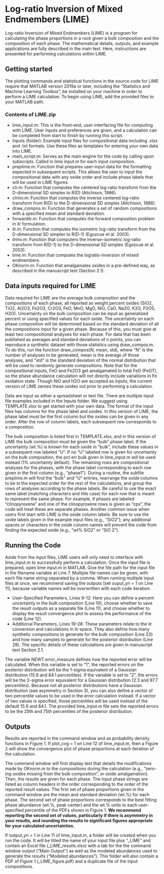 # Log-ratio Inversion of Mixed Endmembers (LIME)
Log-ratio Inversion of Mixed Endmembers (LIME) is a program for calculating the phase proportions in a rock given a bulk composition and the composition of each phase. The mathematical details, outputs, and example applications are fully described in the main text. Here, instructions are presented for performing calculations within LIME.

## Getting started
The plotting commands and statistical functions in the source code for LIME require that MATLAB version 2019a or later, including the “Statistics and Machine Learning Toolbox”, be installed on your machine in order to perform a LIME calculation. To
begin using LIME, add the provided files to your MATLAB path.

### Contents of LIME.zip
- lime_input.m: This is the front-end, user-interfacing file for computing with LIME. User inputs and preferences are given, and a calculation can be completed from start to finish by running this script.
- Inputs (folder): Example input files for compositional data including .xlsx and .txt formats. Use these files as templates for entering your own data into LIME.
- main_script.m: Serves as the main engine for the code by calling upon subscripts. Called in lime input.m for each input composition.
- preplime.m: Function that prepares user-input data for the formatting expected in subsequent scripts. This allows the user to input the compositional data with any oxide order and include phase labels that will be used in LIME figures.
- clr.m: Function that computes the centered log-ratio transform from the D-dimensional SD simplex to R(D) (Aitchison, 1986).
- clrinv.m: Function that computes the inverse centered log-ratio transform from R(D) to the D-dimensional SD simplex (Aitchison, 1986).
- draw_compos.m: Function that generates a set of random compositions with a specified mean and standard deviation.
- forwardilr.m: Function that computes the forward composition problem in ilr formulation.
- ilr.m: Function that computes the isometric log-ratio transform from the D-dimensional SD simplex to R(D-1) (Egozcue et al. 2003).
- ilrinv.m: Function that computers the inverse-isometric log-ratio transform from R(D-1) to the D-dimensional SD simplex (Egozcue et al. 2003).
- lime.m: Function that computes the logratio-inversion of mixed endmembers.
- OKnorm.m: Function that amalgamates oxides in a pre-defined way, as described in the manuscript text (Section 2.1).

## Data inputs required for LIME
Data required for LIME are the average bulk composition and the compositions of each phase, all reported as weight percent oxides (SiO2, TiO2, Al2O3, Fe2O3, Cr2O3, FeO, MnO, MgO, NiO, CaO, Na2O, K2O, P2O5, H2O). Uncertainty on the bulk composition can be input as generalized percent or using specified values for each oxide. The uncertainty on each phase composition will be determined based on the standard deviation of all the compositions input for a given phase. Because of this, you must give at least two compositional analyses for each phase. For data that has been published as averages and standard deviations of n points, you can reproduce a synthetic dataset with those statistics using draw_compos.m. To do this, run the function draw_compos(N, mean, std), where "N" is the number of analyses to be generated, mean is the average of those analyses, and "std" is the standard deviation of the normal distribution that will be used to randomly generate compositions. Note that for the compositional inputs, FeO and Fe2O3 get amalgamated to total FeO (FeOT), so the phase abundance calculation will not directly include variations in Fe oxidation state. Though NiO and H2O are accepted as inputs, the current version of LIME zeroes these oxides out prior to performing a calculation.

Data are input as either a spreadsheet or text file. There are multiple input file examples included in the Inputs folder. We suggest using TEMPLATE.xlsx to get started with your own data. The format of the input files has columns for the phase label and
oxides. In this version of LIME, the phase label must be the first column but the oxides can be given in any order. After the row of column labels, each subsequent row corresponds to a composition.

The bulk composition is listed first in TEMPLATE.xlsx, and in this version of LIME the bulk composition must be given the “bulk” phase label. If the uncertainty (wt.%) is known for each oxide in “bulk”, include these values in a subsequent row labeled “U”. If no “U” labeled row is given for uncertainty on the bulk composition, the pct err bulk given in lime_input.m will be used instead (1% uncertainty default). The remaining rows are compositional analyses for the phases, with the phase label corresponding to each row given in the first column (e.g., “phase1”). During a routine, the subfile preplime.m will find the “bulk” and “U” entries, rearrange the oxide columns to be in the expected order for the rest of the calculations, and group the rows of analyses according to the phase labels. Be careful to use the exact same label (matching characters and title case) for each row that is meant to represent the same phase. For example, if phases are labeled “clinopyroxene” and one of the clinopyroxene rows is given as “cpx”, the code will treat these are separate phases. Another common issue when users first start with LIME is the oxide column labels. Be sure to use the oxide labels given in the example input files (e.g., “SiO2”); any additional spaces or characters in the oxide column names will prevent the code from finding the expected oxide (e.g., “wt% SiO2” or “SiO 2”).

## Running the Code
Aside from the input files, LIME users will only need to interface with lime_input.m to successfully perform a calculation. Once the input file is prepared, open lime input.m in MATLAB. Give the file path for the input file in the filename variable at Line 7. Multiple file names can be given, with each file name string separated by a comma. When running multiple input files at once, we recommend saving the outputs (set ouput_yn = 1 on Line 11), because variable names will be overwritten with each code iteration.

- User-Specified Parameters, Lines 9-12: Here you can define a percent uncertainty in the bulk composition (Line 10), choose whether to save the result outputs as a separate file (Line 11), and choose whether to display the result convergence plot to assess the performance of the code (Line 12).
- Additional Parameters, Lines 19-28: These parameters relate to the ilr conversion and calculations in ilr space. They also define how many synthetic compositions to generate for the bulk composition (Line 23) and how many samples to generate for the posterior distribution (Line 28). The specific details of these calculations are given in manuscript text Section 2.1.

The variable NEWT.error_measure defines how the reported error will be calculated. When this variable is set to “1”, the reported errors on the posterior distribution will be the 1-sigma equivalent of a Gaussian distribution (15.9 and 84.1 percentiles). If the variable is set to “2”, the errors will be the 2-sigma error equivalent for a Gaussian distribution (2.3 and 97.7 percentiles). Because not all posterior distributions have a Gaussian distribution (see asymmetry in Section 3), you can also define a vector of two percentile values to be used in the error calculation instead. If a vector of two values is specified, those percentiles will be used instead of the default 15.9 and 84.1. The provided lime_input.m file sets the reported errors to be the 25th and 75th percentiles of the posterior distribution.

## Outputs
Results are reported in the command window and as probability density functions in Figure 1. If plot_cvg = 1 on Line 12 of lime_input.m, then a Figure 2 will show the convergence plot of phase proportions at each iteration of the calculation.

The command window will first display text that details the modifications made by OKnorm.m to the compositions during the calculation (e.g., “zero-ing oxides missing from the bulk composition”, or oxide amalgamation). Then, the results are given for each phase. The input phase strings are listed as column headers in the order corresponding to the order of the reported result values. The first set of phase proportions given in the command window are the mean and standard deviation (wt.%) for each phase. The second set of phase proportions corresponds to the best fitting phase abundance (wt.%, peak center) and the wt.% units to each user-specified percentile of the PDFs shown in Figure 1. **We recommend reporting the second set of values, particularly if there is asymmetry in your results, and rounding the results to significant figures appropriate for your calculated uncertainties.**

If output_yn = 1 in Line 11 of lime_input.m, a folder will be created when you run the code. It will be titled the name of your input file plus “_LIME” and contain an Excel file (_LIME_results.xlsx) with a tab for the the command window output (“Main Output”) as well as the modeled abundances used to generate the results (“Modeled abundances”). This folder will also contain a PDF of Figure 1 (_LIME_figure.pdf) and a duplicate file of the input compositions.
